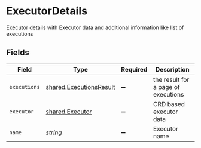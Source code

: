 # ExecutorDetails

Executor details with Executor data and additional information like list of executions


## Fields

| Field                                                                     | Type                                                                      | Required                                                                  | Description                                                               |
| ------------------------------------------------------------------------- | ------------------------------------------------------------------------- | ------------------------------------------------------------------------- | ------------------------------------------------------------------------- |
| `executions`                                                              | [shared.ExecutionsResult](../../../sdk/models/shared/executionsresult.md) | :heavy_minus_sign:                                                        | the result for a page of executions                                       |
| `executor`                                                                | [shared.Executor](../../../sdk/models/shared/executor.md)                 | :heavy_minus_sign:                                                        | CRD based executor data                                                   |
| `name`                                                                    | *string*                                                                  | :heavy_minus_sign:                                                        | Executor name                                                             |